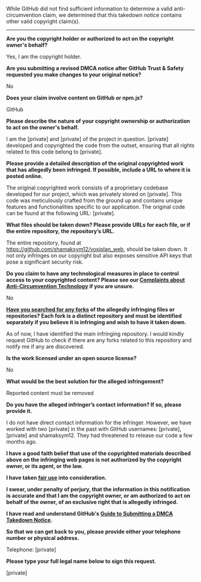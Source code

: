 While GitHub did not find sufficient information to determine a valid anti-circumvention claim, we determined that this takedown notice contains other valid copyright claim(s).

---

**Are you the copyright holder or authorized to act on the copyright owner's behalf?**

Yes, I am the copyright holder.

**Are you submitting a revised DMCA notice after GitHub Trust & Safety requested you make changes to your original notice?**

No

**Does your claim involve content on GitHub or npm.js?**

GitHub

**Please describe the nature of your copyright ownership or authorization to act on the owner's behalf.**

I am the [private] and [private] of the project in question. [private] developed and copyrighted the code from the outset, ensuring that all rights related to this code belong to [private].

**Please provide a detailed description of the original copyrighted work that has allegedly been infringed. If possible, include a URL to where it is posted online.**

The original copyrighted work consists of a proprietary codebase developed for our project, which was privately stored on [private]. This code was meticulously crafted from the ground up and contains unique features and functionalities specific to our application. The original code can be found at the following URL: [private].

**What files should be taken down? Please provide URLs for each file, or if the entire repository, the repository’s URL.**

The entire repository, found at https://github.com/shamaksym12/voxiplan_web, should be taken down. It not only infringes on our copyright but also exposes sensitive API keys that pose a significant security risk.

**Do you claim to have any technological measures in place to control access to your copyrighted content? Please see our <a href="https://docs.github.com/articles/guide-to-submitting-a-dmca-takedown-notice#complaints-about-anti-circumvention-technology">Complaints about Anti-Circumvention Technology</a> if you are unsure.**

No

**<a href="https://docs.github.com/articles/dmca-takedown-policy#b-what-about-forks-or-whats-a-fork">Have you searched for any forks</a> of the allegedly infringing files or repositories? Each fork is a distinct repository and must be identified separately if you believe it is infringing and wish to have it taken down.**

As of now, I have identified the main infringing repository. I would kindly request GitHub to check if there are any forks related to this repository and notify me if any are discovered.

**Is the work licensed under an open source license?**

No

**What would be the best solution for the alleged infringement?**

Reported content must be removed

**Do you have the alleged infringer’s contact information? If so, please provide it.**

I do not have direct contact information for the infringer. However, we have worked with two [private] in the past with GitHub usernames: [private], [private] and shamaksym12. They had threatened to release our code a few months ago.

**I have a good faith belief that use of the copyrighted materials described above on the infringing web pages is not authorized by the copyright owner, or its agent, or the law.**

**I have taken <a href="https://www.lumendatabase.org/topics/22">fair use</a> into consideration.**

**I swear, under penalty of perjury, that the information in this notification is accurate and that I am the copyright owner, or am authorized to act on behalf of the owner, of an exclusive right that is allegedly infringed.**

**I have read and understand GitHub's <a href="https://docs.github.com/articles/guide-to-submitting-a-dmca-takedown-notice/">Guide to Submitting a DMCA Takedown Notice</a>.**

**So that we can get back to you, please provide either your telephone number or physical address.**

Telephone: [private]

**Please type your full legal name below to sign this request.**

[private]
